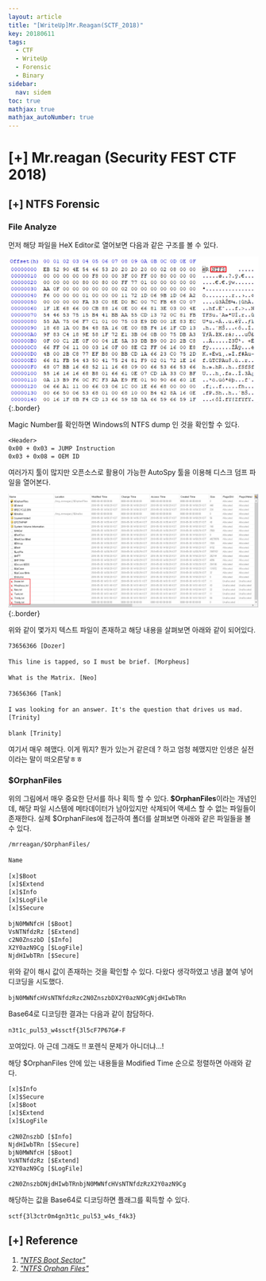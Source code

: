 ```yaml
---
layout: article
title: "[WriteUp]Mr.Reagan(SCTF_2018)"
key: 20180611
tags:
  - CTF
  - WriteUp
  - Forensic
  - Binary
sidebar:
  nav: sidem
toc: true
mathjax: true
mathjax_autoNumber: true
---
```


# [+] Mr.reagan (Security FEST CTF 2018)

<!--more-->

## [+] NTFS Forensic

### File Analyze

먼저 해당 파일을 HeX Editor로 열어보면 다음과 같은 구조를 볼 수 있다.

![NTFSheader](https://github.com/Shhoya/Shhoya.github.io/blob/master/assets/images/task/mrreagan1.png?raw=true "NTFSheader"){:.border}

Magic Number를 확인하면 Windows의 NTFS dump 인 것을 확인할 수 있다.

```
<Header>
0x00 + 0x03 = JUMP Instruction
0x03 + 0x08 = OEM ID
```



여러가지 툴이 많지만 오픈소스로 활용이 가능한 AutoSpy 툴을 이용해 디스크 덤프 파일을 열어본다.

![NTFSheader](https://github.com/Shhoya/Shhoya.github.io/blob/master/assets/images/task/mrreagan2.png?raw=true "NTFSheader"){:.border}

위와 같이 몇가지 텍스트 파일이 존재하고 해당 내용을 살펴보면 아래와 같이 되어있다.

```
73656366 [Dozer]

This line is tapped, so I must be brief. [Morpheus]

What is the Matrix. [Neo]

73656366 [Tank]

I was looking for an answer. It's the question that drives us mad. [Trinity]

blank [Trinity]
```

여기서 매우 헤맸다. 이게 뭐지? 뭔가 있는거 같은데 ? 하고 엄청 헤맸지만 인생은 실전이라는 말이 떠오른닿ㅎㅎ



### $OrphanFiles

위의 그림에서 매우 중요한 단서를 하나 획득 할 수 있다.
**$OrphanFiles**이라는 개념인데, 해당 파일 시스템에 메타데이터가 남아있지만 삭제되어 액세스 할 수 없는 파일들이 존재한다. 실제 $OrphanFiles에 접근하여 폴더를 살펴보면 아래와 같은 파일들을 볼 수 있다.

```
/mrreagan/$OrphanFiles/

Name

[x]$Boot				
[x]$Extend
[x]$Info
[x]$LogFile
[x]$Secure

bjN0MWNfcH [$Boot]
VsNTNfdzRz [$Extend]
c2N0ZnszbD [$Info]
X2Y0azN9Cg [$LogFile]
NjdHIwbTRn [$Secure]

```

위와 같이 해시 값이 존재하는 것을 확인할 수 있다. 다왔다 생각하였고 냉큼 붙여 넣어 디코딩을 시도했다.

``bjN0MWNfcHVsNTNfdzRzc2N0ZnszbDX2Y0azN9CgNjdHIwbTRn``

Base64로 디코딩한 결과는 다음과 같이 참담하다.

``n3t1c_pul53_w4ssctf{3l5cF7Р67G#-F``

꼬여있다.
아 근데 그래도 !! 포렌식 문제가 아니더냐...!

해당 $OrphanFiles 안에 있는 내용들을 Modified Time 순으로 정렬하면 아래와 같다.

```
[x]$Info
[x]$Secure
[x]$Boot	
[x]$Extend
[x]$LogFile

c2N0ZnszbD [$Info]
NjdHIwbTRn [$Secure]
bjN0MWNfcH [$Boot]
VsNTNfdzRz [$Extend]
X2Y0azN9Cg [$LogFile]
```

``c2N0ZnszbDNjdHIwbTRnbjN0MWNfcHVsNTNfdzRzX2Y0azN9Cg``

해당하는 값을 Base64로 디코딩하면 플래그를 획득할 수 있다.

``sctf{3l3ctr0m4gn3t1c_pul53_w4s_f4k3}``



## [+] Reference

1. <a href="http://www.ntfs.com/ntfs-partition-boot-sector.htm">*"NTFS Boot Sector"*</a>
2. <a href="https://wiki.sleuthkit.org/index.php?title=Orphan_Files">*"NTFS Orphan Files"*</a>
